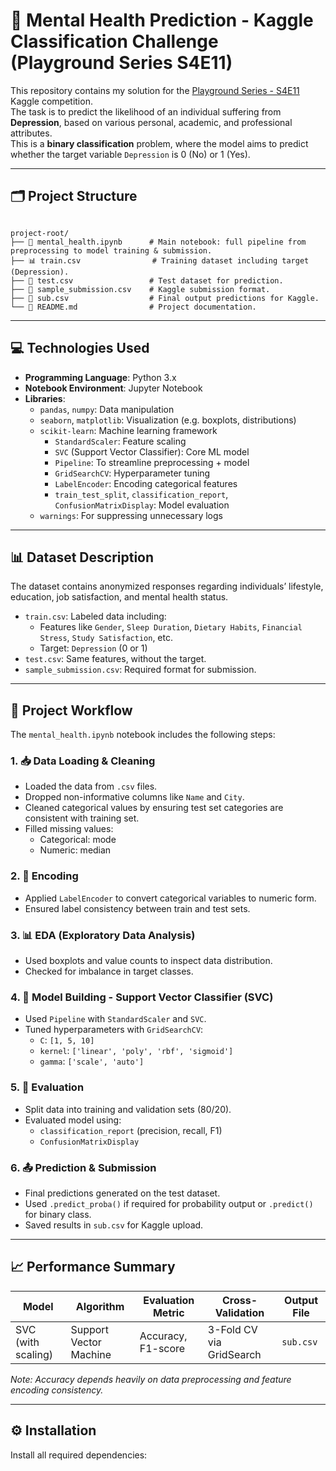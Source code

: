 # 🧠 Mental Health Prediction - Kaggle Classification Challenge (Playground Series S4E11)

This repository contains my solution for the [Playground Series - S4E11](https://www.kaggle.com/competitions/playground-series-s4e11/overview) Kaggle competition.  
The task is to predict the likelihood of an individual suffering from **Depression**, based on various personal, academic, and professional attributes.  
This is a **binary classification** problem, where the model aims to predict whether the target variable `Depression` is 0 (No) or 1 (Yes).

---

## 🗂️ Project Structure

```

project-root/
├── 📄 mental_health.ipynb      # Main notebook: full pipeline from preprocessing to model training & submission.
├── 📊 train.csv                # Training dataset including target (Depression).
├── 🧪 test.csv                 # Test dataset for prediction.
├── 📝 sample_submission.csv    # Kaggle submission format.
├── 🚀 sub.csv                  # Final output predictions for Kaggle.
└── 📜 README.md                # Project documentation.

```


---

## 💻 Technologies Used

- **Programming Language**: Python 3.x
- **Notebook Environment**: Jupyter Notebook
- **Libraries**:
  - `pandas`, `numpy`: Data manipulation
  - `seaborn`, `matplotlib`: Visualization (e.g. boxplots, distributions)
  - `scikit-learn`: Machine learning framework
    - `StandardScaler`: Feature scaling
    - `SVC` (Support Vector Classifier): Core ML model
    - `Pipeline`: To streamline preprocessing + model
    - `GridSearchCV`: Hyperparameter tuning
    - `LabelEncoder`: Encoding categorical features
    - `train_test_split`, `classification_report`, `ConfusionMatrixDisplay`: Model evaluation
  - `warnings`: For suppressing unnecessary logs

---

## 📊 Dataset Description

The dataset contains anonymized responses regarding individuals’ lifestyle, education, job satisfaction, and mental health status.

- `train.csv`: Labeled data including:
  - Features like `Gender`, `Sleep Duration`, `Dietary Habits`, `Financial Stress`, `Study Satisfaction`, etc.
  - Target: `Depression` (0 or 1)
- `test.csv`: Same features, without the target.
- `sample_submission.csv`: Required format for submission.

---

## 🔁 Project Workflow

The `mental_health.ipynb` notebook includes the following steps:

### 1. 📥 Data Loading & Cleaning
- Loaded the data from `.csv` files.
- Dropped non-informative columns like `Name` and `City`.
- Cleaned categorical values by ensuring test set categories are consistent with training set.
- Filled missing values:
  - Categorical: mode
  - Numeric: median

### 2. 🔡 Encoding
- Applied `LabelEncoder` to convert categorical variables to numeric form.
- Ensured label consistency between train and test sets.

### 3. 📊 EDA (Exploratory Data Analysis)
- Used boxplots and value counts to inspect data distribution.
- Checked for imbalance in target classes.

### 4. 🤖 Model Building - Support Vector Classifier (SVC)
- Used `Pipeline` with `StandardScaler` and `SVC`.
- Tuned hyperparameters with `GridSearchCV`:
  - `C`: `[1, 5, 10]`
  - `kernel`: `['linear', 'poly', 'rbf', 'sigmoid']`
  - `gamma`: `['scale', 'auto']`

### 5. 🧪 Evaluation
- Split data into training and validation sets (80/20).
- Evaluated model using:
  - `classification_report` (precision, recall, F1)
  - `ConfusionMatrixDisplay`

### 6. 📤 Prediction & Submission
- Final predictions generated on the test dataset.
- Used `.predict_proba()` if required for probability output or `.predict()` for binary class.
- Saved results in `sub.csv` for Kaggle upload.

---

## 📈 Performance Summary

| Model            | Algorithm         | Evaluation Metric | Cross-Validation | Output File       |
|------------------|-------------------|-------------------|------------------|-------------------|
| SVC (with scaling) | Support Vector Machine | Accuracy, F1-score | 3-Fold CV via GridSearch | `sub.csv` |

*Note: Accuracy depends heavily on data preprocessing and feature encoding consistency.*

---

## ⚙️ Installation

Install all required dependencies:
